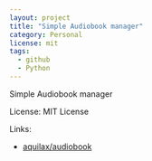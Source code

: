 ```yaml
---
layout: project
title: "Simple Audiobook manager"
category: Personal
license: mit
tags:
  - github
  - Python
---
```


Simple Audiobook manager

License: MIT License

Links:

* [aquilax/audiobook](https://github.com/aquilax/audiobook)
